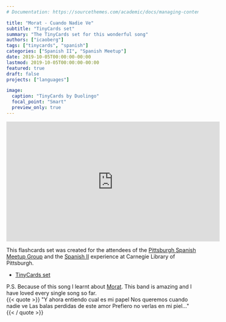 ```yaml
---
# Documentation: https://sourcethemes.com/academic/docs/managing-content/

title: "Morat - Cuando Nadie Ve"
subtitle: "TinyCards set"
summary: "The TinyCards set for this wonderful song"
authors: ["icaoberg"]
tags: ["tinycards", "spanish"]
categories: ["Spanish II", "Spanish Meetup"]
date: 2019-10-05T00:00:00-00:00
lastmod: 2019-10-05T00:00:00-00:00
featured: true
draft: false
projects: ["languages"]

image:
  caption: "TinyCards by Duolingo"
  focal_point: "Smart"
  preview_only: true
---
```


<iframe width="560" height="315" src="https://www.youtube.com/embed/szeA9tvItJY" frameborder="0" allow="accelerometer; autoplay; encrypted-media; gyroscope; picture-in-picture" allowfullscreen></iframe>

This flashcards set was created for the attendees of the [Pittsburgh Spanish Meetup Group](https://www.meetup.com/Pittsburgh-Spanish/events/264262917/) and the [Spanish II](https://www.carnegielibrary.org/?s=spanish+ii&search-location=Website) experience at Carnegie Library of Pittsburgh.

* [TinyCards set](https://tinycards.duolingo.com/decks/JUAhshuF/morat-cuando-nadie-ve)

P.S. Because of this song I learnt about [Morat](https://en.wikipedia.org/wiki/Morat_(band)). This band is amazing and I have loved every single song so far.
<br>
{{< quote >}}
"Y ahora entiendo cual es mi papel
Nos queremos cuando nadie ve
Las balas perdidas de este amor
Prefiero no verlas en mi piel..."
{{< / quote >}}
